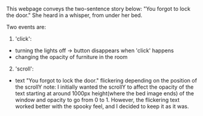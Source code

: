 This webpage conveys the two-sentence story below:
"You forgot to lock the door."
She heard in a whisper, from under her bed.

Two events are:
1. 'click':
- turning the lights off -> button disappears when 'click' happens
- changing the opacity of furniture in the room

2. 'scroll':
- text "You forgot to lock the door." flickering depending on the position of the scrollY
note: I initially wanted the scrollY to affect the opacity of the text starting at around 1000px height(where the bed image ends) of the window and opacity to go from 0 to 1. However, the flickering text worked better with the spooky feel, and I decided to keep it as it was. 